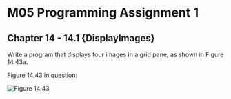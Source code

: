# M05 Programming Assignment 1
## Chapter 14 - 14.1 {DisplayImages}

Write a program that displays four images in a grid pane, as shown in Figure 14.43a.

Figure 14.43 in question:

![Figure 14.43]()